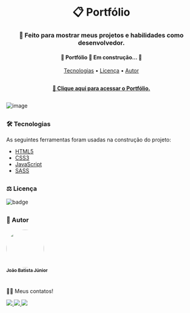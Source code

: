 
<h1 align="center"> 📋 Portfólio </h1>
<h3 align="center"> 🚀 Feito para mostrar meus projetos e habilidades como desenvolvedor.</h3>

<h4 align="center"> 
	🚧  Portfólio 🚀 Em construção...  🚧
</h4>

<p align="center">
 <a href="#tecnologias">Tecnologias</a> • 
 <a href="#licenc-a">Licença</a> • 
 <a href="#autor">Autor</a>
</p>

##

<a href="https://juniorsantos.vercel.app" target="_blank"> <h4 align="center"> 🔗 Clique aqui para acessar o Portfólio.</h4></a>

##

![image](https://user-images.githubusercontent.com/21210172/131180485-027da4b3-27a5-479a-8ad9-7a04bd26427f.png)

##

<h3 id="tecnologias">🛠 Tecnologias</h3>
<p>As seguintes ferramentas foram usadas na construção do projeto:</p>

- [HTML5](https://www.w3schools.com/html/)
- [CSS3](https://www.w3schools.com/css/)
- [JavaScript](https://developer.mozilla.org/pt-BR/docs/Web/JavaScript)
- [SASS](https://sass-lang.com/documentation)

##

<h3 id="licenc-a">⚖️ Licença</h3>

![badge](https://img.shields.io/github/license/joaobatistajr/Portifolio?color=f&logo=MIT&logoColor=blue&style=for-the-badge)

##

<h3 id="autor">📝 Autor</h3>


<a href="https://github.com/JoaoBatistaJr">
 <img style="border-radius: 50%;" src="https://avatars3.githubusercontent.com/joaobatistajr" width="100px;" alt=""/>
 <br />
 <sub><b>João Batista Júnior</b></sub></a>
 
#

👋🏻 Meus contatos!

<div aling="left">
  <a href="https://www.instagram.com/joaob.dev/" alt="Instagram" target="_blank">
    <img src="https://img.shields.io/badge/-Instagram-ff3a5e?style=for-the-badge&logo=Instagram&logoColor=white"/>
  </a>
  <a href = "mailto:joaob.dev@gmail.com" alt="Email" target="_blank">
  <img src="https://img.shields.io/badge/-Gmail-%23333?style=for-the-badge&logo=gmail&logoColor=white">
 </a>
  <a href="https://www.linkedin.com/in/jbjunior03/" target="_blank">
  <img src="https://img.shields.io/badge/-LinkedIn-%230077B5?style=for-the-badge&logo=linkedin&logoColor=white">
 </a> 
</div>

##
	



